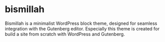 # bismillah
Bismillah is a minimalist WordPress block theme, designed for seamless integration with the Gutenberg editor. Especially this theme is created for build a site from scratch with WordPress and Gutenberg.